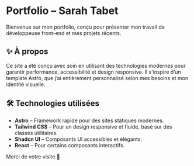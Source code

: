 # Portfolio – Sarah Tabet

Bienvenue sur mon portfolio, conçu pour présenter mon travail de développeuse front-end et mes projets récents.

## ✨ À propos

Ce site a été conçu avec soin en utilisant des technologies modernes pour garantir performance, accessibilité et design responsive.
Il s'inspire d’un template Astro, que j’ai entièrement personnalisé selon mes besoins et mon identité visuelle.

## 🛠️ Technologies utilisées

- **Astro** – Framework rapide pour des sites statiques modernes.
- **Tailwind CSS** – Pour un design responsive et fluide, basé sur des classes utilitaires.
- **Shadcn UI** – Composants UI accessibles et élégants.
- **React** – Pour certains composants interactifs.

Merci de votre visite 🙌
